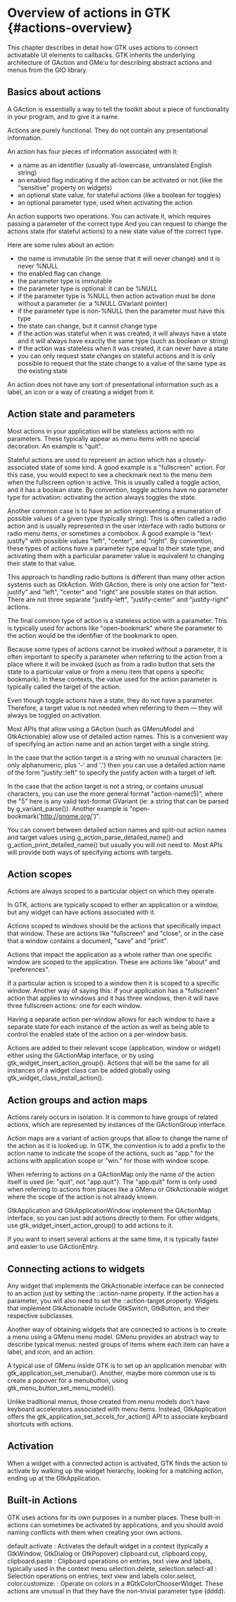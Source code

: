 # Overview of actions in GTK {#actions-overview}

This chapter describes in detail how GTK uses actions to connect
activatable UI elements to callbacks. GTK inherits the underlying
architecture of GAction and GMe:u for describing abstract actions
and menus from the GIO library.

## Basics about actions

A GAction is essentially a way to tell the toolkit about a piece of
functionality in your program, and to give it a name.

Actions are purely functional. They do not contain any presentational
information.

An action has four pieces of information associated with it:

- a name as an identifier (usually all-lowercase, untranslated
  English string)
- an enabled flag indicating if the action can be activated or not
  (like the "sensitive" property on widgets)
- an optional state value, for stateful actions (like a boolean for
  toggles)
- an optional parameter type, used when activating the action

An action supports two operations. You can activate it, which requires
passing a parameter of the correct type And you can request to change
the actions state (for stateful actions) to a new state value of the
correct type.

Here are some rules about an action:

- the name is immutable (in the sense that it will never change) and
  it is never %NULL
- the enabled flag can change
- the parameter type is immutable
- the parameter type is optional: it can be %NULL
- if the parameter type is %NULL then action activation must be done
  without a parameter (ie: a %NULL GVariant pointer)
- if the parameter type is non-%NULL then the parameter must have this
  type
- the state can change, but it cannot change type
- if the action was stateful when it was created, it will always have a
  state and it will always have exactly the same type (such as boolean
  or string)
- if the action was stateless when it was created, it can never have a
  state
- you can only request state changes on stateful actions and it is only
  possible to request that the state change to a value of the same type
  as the existing state

An action does not have any sort of presentational information such as
a label, an icon or a way of creating a widget from it.

## Action state and parameters

Most actions in your application will be stateless actions with no
parameters. These typically appear as menu items with no special
decoration. An example is "quit".

Stateful actions are used to represent an action which has a
closely-associated state of some kind. A good example is a "fullscreen"
action. For this case, you would expect to see a checkmark next to the
menu item when the fullscreen option is active. This is usually called
a toggle action, and it has a boolean state. By convention, toggle actions
have no parameter type for activation: activating the action always toggles
the state.

Another common case is to have an action representing a enumeration of
possible values of a given type (typically string). This is often called
a radio action and is usually represented in the user interface with radio
buttons or radio menu items, or sometimes a combobox. A good example is
"text-justify" with possible values "left", "center", and "right". By
convention, these types of actions have a parameter type equal to their
state type, and activating them with a particular parameter value is
equivalent to changing their state to that value.

This approach to handling radio buttons is different than many other
action systems such as GtkAction. With GAction, there is only one action
for "text-justify" and "left", "center" and "right" are possible states on
that action. There are not three separate "justify-left", "justify-center"
and "justify-right" actions.

The final common type of action is a stateless action with a parameter.
This is typically used for actions like "open-bookmark" where the parameter
to the action would be the identifier of the bookmark to open.

Because some types of actions cannot be invoked without a parameter, it is
often important to specify a parameter when referring to the action from
a place where it will be invoked (such as from a radio button that sets
the state to a particular value or from a menu item that opens a specific
bookmark). In these contexts, the value used for the action parameter is
typically called the target of the action.

Even though toggle actions have a state, they do not have a parameter.
Therefore, a target value is not needed when referring to them — they
will always be toggled on activation.

Most APIs that allow using a GAction (such as GMenuModel and GtkActionable)
allow use of detailed action names. This is a convenient way of specifying
an action name and an action target with a single string.

In the case that the action target is a string with no unusual characters
(ie: only alphanumeric, plus '-' and '.') then you can use a detailed
action name of the form "justify::left" to specify the justify action with
a target of left.

In the case that the action target is not a string, or contains unusual
characters, you can use the more general format "action-name(5)", where the
"5" here is any valid text-format GVariant (ie: a string that can be parsed
by g_variant_parse()). Another example is "open-bookmark('http://gnome.org/')".

You can convert between detailed action names and split-out action names
and target values using g_action_parse_detailed_name() and
g_action_print_detailed_name() but usually you will not need to. Most APIs
will provide both ways of specifying actions with targets.

## Action scopes

Actions are always scoped to a particular object on which they operate.

In GTK, actions are typically scoped to either an application or a window,
but any widget can have actions associated with it.

Actions scoped to windows should be the actions that specifically impact
that window. These are actions like "fullscreen" and "close", or in the
case that a window contains a document, "save" and "print".

Actions that impact the application as a whole rather than one specific
window are scoped to the application. These are actions like "about" and
"preferences".

If a particular action is scoped to a window then it is scoped to a
specific window. Another way of saying this: if your application has a
"fullscreen" action that applies to windows and it has three windows,
then it will have three fullscreen actions: one for each window.

Having a separate action per-window allows for each window to have a
separate state for each instance of the action as well as being able to
control the enabled state of the action on a per-window basis.

Actions are added to their relevant scope (application, window or widget)
either using the GActionMap interface, or by using
gtk_widget_insert_action_group(). Actions that will be the same for all
instances of a widget class can be added globally using
gtk_widget_class_install_action().

## Action groups and action maps

Actions rarely occurs in isolation. It is common to have groups
of related actions, which are represented by instances of the
GActionGroup interface.

Action maps are a variant of action groups that allow to change
the name of the action as it is looked up. In GTK, the convention
is to add a prefix to the action name to indicate the scope of
the actions, such as "app." for the actions with application scope
or "win." for those with window scope.

When referring to actions on a GActionMap only the name of the
action itself is used (ie: "quit", not "app.quit"). The
"app.quit" form is only used when referring to actions from
places like a GMenu or GtkActionable widget where the scope
of the action is not already known.

GtkApplication and GtkApplicationWindow implement the GActionMap
interface, so you can just add actions directly to them. For
other widgets, use gtk_widget_insert_action_group() to add
actions to it.

If you want to insert several actions at the same time, it is
typically faster and easier to use GActionEntry.

## Connecting actions to widgets

Any widget that implements the GtkActionable interface can
be connected to an action just by setting the ::action-name
property. If the action has a parameter, you will also need
to set the ::action-target property.
Widgets that implement GtkActionable include GtkSwitch, GtkButton,
and their respective subclasses.

Another way of obtaining widgets that are connected to actions
is to create a menu using a GMenu menu model. GMenu provides an
abstract way to describe typical menus: nested groups of items
where each item can have a label, and icon, and an action.

A typical use of GMenu inside GTK is to set up an application
menubar with gtk_application_set_menubar(). Another, maybe more
common use is to create a popover for a menubutton, using
gtk_menu_button_set_menu_model().

Unlike traditional menus, those created from menu models don't
have keyboard accelerators associated with menu items. Instead,
GtkApplication offers the gtk_application_set_accels_for_action()
API to associate keyboard shortcuts with actions.

## Activation

When a widget with a connected action is activated, GTK finds
the action to activate by walking up the widget hierarchy,
looking for a matching action, ending up at the GtkApplication.

## Built-in Actions

GTK uses actions for its own purposes in a number places. These
built-in actions can sometimes be activated by applications, and
you should avoid naming conflicts with them when creating your
own actions.

default.activate
 :  Activates the default widget in a context (typically a GtkWindow,
    GtkDialog or GtkPopover)
clipboard.cut, clipboard.copy, clipboard.paste
 :  Clipboard operations on entries, text view and labels, typically
    used in the context menu
selection.delete, selection.select-all
 : Selection operations on entries, text view and labels
color.select, color.customize:
 : Operate on colors in a #GtkColorChooserWidget. These actions are
   unusual in that they have the non-trivial parameter type (dddd):

